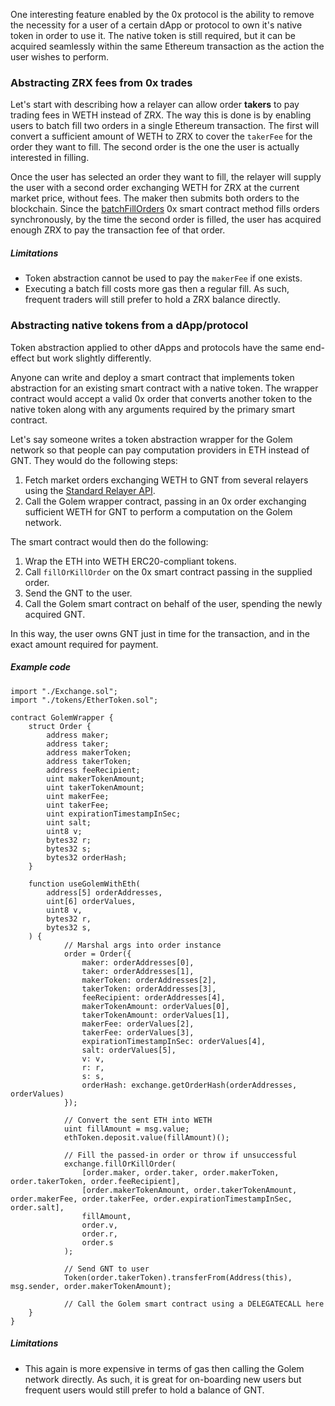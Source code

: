 One interesting feature enabled by the 0x protocol is the ability to remove the necessity for a user of a certain dApp or protocol to own it's native token in order to use it. The native token is still required, but it can be acquired seamlessly within the same Ethereum transaction as the action the user wishes to perform.

### Abstracting ZRX fees from 0x trades

Let's start with describing how a relayer can allow order **takers** to pay trading fees in WETH instead of ZRX. The way this is done is by enabling users to batch fill two orders in a single Ethereum transaction. The first will convert a sufficient amount of WETH to ZRX to cover the `takerFee` for the order they want to fill. The second order is the one the user is actually interested in filling.

Once the user has selected an order they want to fill, the relayer will supply the user with a second order exchanging WETH for ZRX at the current market price, without fees. The maker then submits both orders to the blockchain. Since the [batchFillOrders](https://0xproject.com/docs/contracts#batchFillOrders) 0x smart contract method fills orders synchronously, by the time the second order is filled, the user has acquired enough ZRX to pay the transaction fee of that order.

##### Limitations

- Token abstraction cannot be used to pay the `makerFee` if one exists.
- Executing a batch fill costs more gas then a regular fill. As such, frequent traders will still prefer to hold a ZRX balance directly.

### Abstracting native tokens from a dApp/protocol

Token abstraction applied to other dApps and protocols have the same end-effect but work slightly differently.

Anyone can write and deploy a smart contract that implements token abstraction for an existing smart contract with a native token. The wrapper contract would accept a valid 0x order that converts another token to the native token along with any arguments required by the primary smart contract.

Let's say someone writes a token abstraction wrapper for the Golem network so that people can pay computation providers in ETH instead of GNT. They would do the following steps:

1. Fetch market orders exchanging WETH to GNT from several relayers using the [Standard Relayer API](https://blog.0xproject.com/introducing-the-0x-standard-relayer-api-8a37bd90a3e).
2. Call the Golem wrapper contract, passing in an 0x order exchanging sufficient WETH for GNT to perform a computation on the Golem network.

The smart contract would then do the following:

1. Wrap the ETH into WETH ERC20-compliant tokens.
2. Call `fillOrKillOrder` on the 0x smart contract passing in the supplied order.
3. Send the GNT to the user.
4. Call the Golem smart contract on behalf of the user, spending the newly acquired GNT.

In this way, the user owns GNT just in time for the transaction, and in the exact amount required for payment.

##### Example code

```
import "./Exchange.sol";
import "./tokens/EtherToken.sol";

contract GolemWrapper {
    struct Order {
        address maker;
        address taker;
        address makerToken;
        address takerToken;
        address feeRecipient;
        uint makerTokenAmount;
        uint takerTokenAmount;
        uint makerFee;
        uint takerFee;
        uint expirationTimestampInSec;
        uint salt;
        uint8 v;
        bytes32 r;
        bytes32 s;
        bytes32 orderHash;
    }

    function useGolemWithEth(
        address[5] orderAddresses,
        uint[6] orderValues,
        uint8 v,
        bytes32 r,
        bytes32 s,
    ) {
            // Marshal args into order instance
            order = Order({
                maker: orderAddresses[0],
                taker: orderAddresses[1],
                makerToken: orderAddresses[2],
                takerToken: orderAddresses[3],
                feeRecipient: orderAddresses[4],
                makerTokenAmount: orderValues[0],
                takerTokenAmount: orderValues[1],
                makerFee: orderValues[2],
                takerFee: orderValues[3],
                expirationTimestampInSec: orderValues[4],
                salt: orderValues[5],
                v: v,
                r: r,
                s: s,
                orderHash: exchange.getOrderHash(orderAddresses, orderValues)
            });

            // Convert the sent ETH into WETH
            uint fillAmount = msg.value;
            ethToken.deposit.value(fillAmount)();

            // Fill the passed-in order or throw if unsuccessful
            exchange.fillOrKillOrder(
                [order.maker, order.taker, order.makerToken, order.takerToken, order.feeRecipient],
                [order.makerTokenAmount, order.takerTokenAmount, order.makerFee, order.takerFee, order.expirationTimestampInSec, order.salt],
                fillAmount,
                order.v,
                order.r,
                order.s
            );

            // Send GNT to user
            Token(order.takerToken).transferFrom(Address(this), msg.sender, order.makerTokenAmount);

            // Call the Golem smart contract using a DELEGATECALL here
    }
}

```

##### Limitations

- This again is more expensive in terms of gas then calling the Golem network directly. As such, it is great for on-boarding new users but frequent users would still prefer to hold a balance of GNT.
